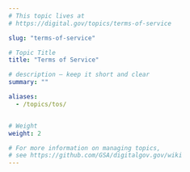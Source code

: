 ```yaml
---
# This topic lives at
# https://digital.gov/topics/terms-of-service

slug: "terms-of-service"

# Topic Title
title: "Terms of Service"

# description — keep it short and clear
summary: ""

aliases:
  - /topics/tos/


# Weight
weight: 2

# For more information on managing topics,
# see https://github.com/GSA/digitalgov.gov/wiki
---
```

